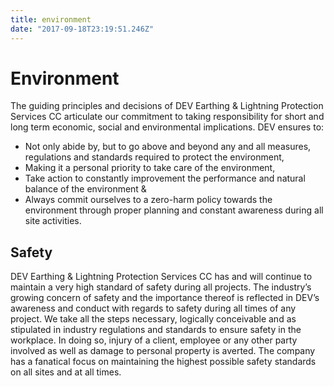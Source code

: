 ```yaml
---
title: environment
date: "2017-09-18T23:19:51.246Z"
---
```



# Environment

The guiding principles and decisions of DEV Earthing & Lightning Protection Services CC articulate our commitment to taking responsibility for short and long term economic, social and environmental implications.
DEV ensures to:
- Not only abide by, but to go above and beyond any and all measures, regulations and standards required to protect the environment,
- Making it a personal priority to take care of the environment,
- Take action to constantly improvement the performance and natural balance of the environment &
- Always commit ourselves to a zero-harm policy towards the environment through proper planning and constant awareness during all site activities.

## Safety

DEV Earthing & Lightning Protection Services CC has and will continue to maintain a very high standard of safety during all projects.
The industry’s growing concern of safety and the importance thereof is reflected in DEV’s awareness and conduct with regards to safety during all times of any project.
We take all the steps necessary, logically conceivable and as stipulated in industry regulations and standards to ensure safety in the workplace. In doing so, injury of a client, employee or any other party involved as well as damage to personal property is averted.
The company has a fanatical focus on maintaining the highest possible safety standards on all sites and at all times.
